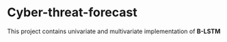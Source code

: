 # Cyber-threat-forecast
This project contains univariate and multivariate implementation of **B-LSTM**
